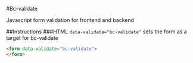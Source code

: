 #Bc-validate

Javascript form validation for frontend and backend

##Instructions
###HTML
```data-validate="bc-validate"``` sets the form as a target for bc-validate
```html
<form data-validate="bc-validate">
</form>
```
